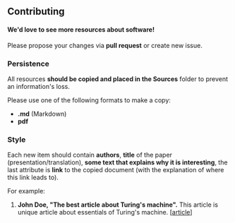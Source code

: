## Contributing

#### We'd love to see more resources about software! 
Please propose your changes via **pull request** or create new issue.

### Persistence

All resources **should be copied and placed in the Sources** folder to prevent an information's loss.

Please use one of the following formats to make a copy:

- **.md** (Markdown)
- **pdf**

### Style

Each new item should contain **authors**, **title** of the paper (presentation/translation), **some text that explains 
why it is interesting**, the last attribute is **link** to the copied document (with the explanation of where 
this link leads to). 

For example:

1. **John Doe, "The best article about Turing's machine".** This article is unique article about essentials 
of Turing's machine. 
[[article](https://github.com/skyylex/tech_articles.collect)]
